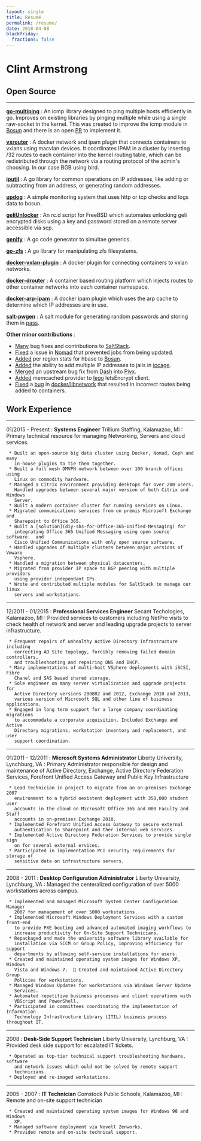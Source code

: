 ```yaml
---
layout: single
title: Résumé
permalink: /resume/
date: 2018-04-08
blackfriday:
  fractions: false
---
```


Clint Armstrong
===============

Open Source
----------
----------
**[go-multiping](https://github.com/TrilliumIT/go-multiping)**
:    An icmp library designed to ping multiple hosts efficiently in go.
     Improves on existing libraries by pinging multiple while using a single
     raw-socket in the kernel. This was created to improve the icmp module in
     [Bosun](https://github.com/bosun-monitor/bosun) and there is an open
     [PR](https://github.com/bosun-monitor/bosun/pull/2238) to implement it.

**[vxrouter](https://github.com/TrilliumIT/vxrouter)**
:    A docker network and ipam plugin that connects containers to vxlans using
     macvlan devices. It coordinates IPAM in a cluster by inserting /32 routes
     to each container into the kernel routing table, which can be
     redistributed through the network via a routing protocol of the admin's
     choosing. In our case BGB using bird.

**[iputil](https://github.com/TrilliumIT/iputil)**
:    A go library for common operations on IP addresses, like adding or
     subtracting from an address, or generating random addresses.

**[updog](https://github.com/TrilliumIT/updog)**
:    A simple monitoring system that uses http or tcp checks and logs data to
     bosun.

**[geliUnlocker](https://github.com/clinta/geliUnlocker)**
:    An rc.d script for FreeBSD which automates unlocking geli encrypted disks
     using a key and password stored on a remote server accessible via scp.

**[genify](https://github.com/clinta/genify)**
:    A go code generator to simultae generics.

**[go-zfs](https://github.com/clinta/go-zfs)**
:    A go library for manipulating zfs filesystems.

**[docker-vxlan-plugin](https://github.com/TrilliumIT/docker-vxlan-plugin)**
:    A docker plugin for connecting containers to vxlan networks.

**[docker-drouter](https://github.com/TrilliumIT/docker-drouter)**
:    A container based routing platform which injects routes to other container
     networks into each container namespace.

**[docker-arp-ipam](https://github.com/TrilliumIT/docker-arp-ipam)**
:    A docker ipam plugin which uses the arp cache to determine which IP
     addresses are in use.

**[salt-pwgen](https://github.com/clinta/salt-pwgen)**
:    A salt module for generating random passwords and storing them in
     [pass](https://www.passwordstore.org/).

**Other minor contributions**
:
   * [Many](https://github.com/saltstack/salt/pulls?q=is%3Apr+author%3Aclinta)
     bug fixes and contributions to
     [SaltStack](https://github.com/saltstack/salt).
   * [Fixed](https://github.com/hashicorp/nomad/pull/3081) a issue in
     [Nomad](https://github.com/hashicorp/nomad) that prevented jobs from being
     updated.
   * [Added](https://github.com/bosun-monitor/bosun/pull/2095) per region stats
     for hbase to [Bosun](https://github.com/bosun-monitor/bosun).
   * [Added](https://github.com/iocage/iocage/pull/94) the ability to add
     multiple IP addresses to jails in
     [iocage](https://github.com/iocage/iocage).
   * [Merged](https://github.com/PIVX-Project/PIVX/pull/85) an upstream bug fix
     from [Dash](https://github.com/dashpay/dash) into
     [Pivx](https://github.com/PIVX-Project/PIVX).
   * [Added](https://github.com/xenolf/lego/pull/296) memcached provider to
     [lego](https://github.com/xenolf/lego) letsEncrypt client.
   * [Fixed](https://github.com/docker/libnetwork/pull/1289) a
     [bug](https://github.com/docker/libnetwork/issues/1288) in
     [docker/libnetwork](https://github.com/docker/libnetwork) that resulted in
     incorrect routes being added to containers.

Work Experience
----------
----------

01/2015 - Present
:    **Systems Engineer** Trillium Staffing, Kalamazoo, MI
:    Primary technical resource for managing Networking, Servers and cloud
     services.

     * Built an open-source big data cluster using Docker, Nomad, Ceph and many
       in-house plugins to tie them together.
     * Built a full mesh DMVPN network between over 100 branch offices using
       Linux on commodity hardware.
     * Managed a Citrix environment providing desktops for over 200 users.
       Handled upgrades between several major version of both Citrix and Windows
       Server.
     * Built a modern container cluster for running services on Linux.
     * Migrated communications services from on premis Microsoft Exchange and
       Sharepoint to Office 365.
     * Built a [solution](diy-sbs-for-Office-365-Unified-Messaging) for
       integrating Office 365 Unified Messaging using open source software.  and
       Cisco Unified Communications with only open source software.
     * Handled upgrades of multiple clusters between major versions of Vmware
       Vsphere.
     * Handled a migration between physical datacenters.
     * Migrated from provider IP space to BGP peering with multiple providers
       using provider independant IPs.
     * Wrote and contributed multiple modules for SaltStack to manage our linux
       servers and workstations.

----------

12/2011 - 01/2015
:    **Professional Services Engineer** Secant Techologies, Kalamazoo, MI
:    Provided services to customers including NetPro visits to check health of
     network and server and leading upgrade projects to server infrastructure.

     * Frequent repairs of unhealthy Active Directory infrastructure including
       correcting AD Site topology, forcibly removing failed domain controllers,
       and troubleshooting and repairing DNS and DHCP.
     * Many implementations of multi-host VSphere deployments with iSCSI, Fibre
       Chanel and SAS based shared storage.
     * Sole engineer on many server virtualization and upgrade projects for
       Active Directory versions 2008R2 and 2012, Exchange 2010 and 2013,
       various version of Microsoft SQL and other line of business applications.
     * Engaged in long term support for a large company coordinating migrations
       to accommodate a corporate acquisition. Included Exchange and Active
       Directory migrations, workstation inventory and replacement, and user
       support coordination.

----------

01/2011 - 12/2011
:    **Microsoft Systems Administrator** Liberty University, Lynchburg, VA
:    Primary Administrator responsible for design and maintenance of Active
     Directory, Exchange, Active Directory Federation Services, Forefront
     Unified Access Gateway and Public Key Infrastructure

     * Lead technician in project to migrate from an on-premises Exchange 2007
       environment to a hybrid oexistent deployment with 350,000 student user
       accounts in the cloud on Microsoft Office 365 and 000 Faculty and Staff
       accounts in on-premises Exchange 2010.
     * Implemented Forefront Unified Access Gateway to secure external
       authentication to Sharepoint and ther internal web services.
     * Implemented Active Directory Federation Services to provide single sign
       on for several external ervices.
     * Participated in implementation PCI security requirements for storage of
       sensitive data on infrastructure servers. 

----------

2008 - 2011
:    **Desktop Configuration Administrator** Liberty University, Lynchburg, VA
:    Managed the centeralized configuration of over 5000 workstations across
     campus.

     * Implemented and managed Microsoft System Center Configuration Manager
       2007 for management of over 5000 workstations.
     * Implemented Microsoft Windows Deployment Services with a custom front-end
       to provide PXE booting and advanced automated imaging workflows to
       increase productivity for On-Site Support Technicians.
     * Repackaged and made the university software library available for
       installation via SCCM or Group Policy, improving efficiency for support
       departments by allowing self-service installations for users.
     * Created and maintained operating system images for Windows XP, Windows
       Vista and Windows 7.   Created and maintained Active Directory Group
       Policies for workstations.
     * Managed Windows Updates for workstations via Windows Server Update
       Services.
     * Automated repetitive business processes and client operations with
       VBScript and PowerShell.
     * Participated in committees coordinating the implementation of Information
       Technology Infrastructure Library (ITIL) business process throughout IT.

----------

2008
:    **Desk-Side Support Technician** Liberty University, Lynchburg, VA
:    Provided desk side support for escalated IT tickets.

     * Operated as top-tier technical support troubleshooting hardware, software
       and network issues which ould not be solved by remote support
       technicians.
     * Deployed and re-imaged workstations.

----------

2005 - 2007
:    **IT Technician** Comstock Public Schools, Kalamazoo, MI
:    Remote and on-site support technician

     * Created and maintained operating system images for Windows 98 and Windows
       XP.
     * Managed software deployment via Novell Zenworks.
     * Provided remote and on-site technical support.

